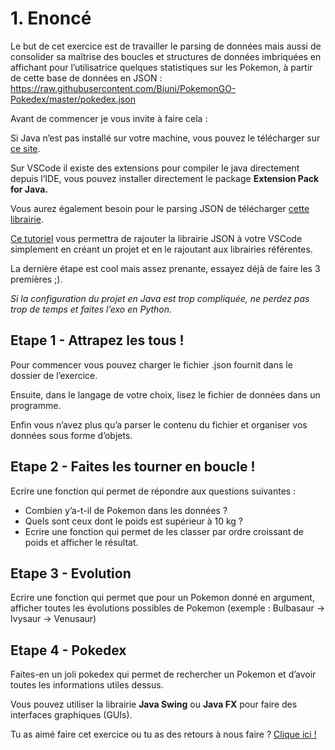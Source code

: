 
# 1. Enoncé

Le but de cet exercice est de travailler le parsing de données mais aussi de consolider sa maîtrise des boucles et structures de données imbriquées en affichant pour l’utilisatrice quelques statistiques sur les Pokemon, à partir de cette base de données en JSON : https://raw.githubusercontent.com/Biuni/PokemonGO-Pokedex/master/pokedex.json 

Avant de commencer je vous invite à faire cela :

Si Java n’est pas installé sur votre machine, vous pouvez le télécharger sur [ce site](https://www.oracle.com/java/technologies/downloads/#jdk17-mac). 

Sur VSCode il existe des extensions pour compiler le java directement depuis l’IDE, vous pouvez installer directement le package ****Extension Pack for Java.****

Vous aurez également besoin pour le parsing JSON de télécharger [cette librairie](http://www.java2s.com/Code/Jar/j/Downloadjsonsimple11jar.htm).

[Ce tutoriel](https://www.youtube.com/watch?v=g6vvEEm2hhs) vous permettra de rajouter la librairie JSON à votre VSCode simplement en créant un projet et en le rajoutant aux librairies référentes.

La dernière étape est cool mais assez prenante, essayez déjà de faire les 3 premières ;). 

*Si la configuration du projet en Java est trop compliquée, ne perdez pas trop de temps et faites l’exo en Python.*

## Etape 1 - Attrapez les tous !

Pour commencer vous pouvez charger le fichier .json fournit dans le dossier de l’exercice.

Ensuite, dans le langage de votre choix, lisez le fichier de données dans un programme.

Enfin vous n’avez plus qu’a parser le contenu du fichier et organiser vos données sous forme d’objets.

## Etape 2 - Faites les tourner en boucle !

Ecrire une fonction qui permet de répondre aux questions suivantes : 

- Combien y’a-t-il de Pokemon dans les données ?
- Quels sont ceux dont le poids est supérieur à 10 kg ?
- Ecrire une fonction qui permet de les classer par ordre croissant de poids et afficher le résultat.

## Etape **3 - Evolution**

Ecrire une fonction qui permet que pour un Pokemon donné en argument, afficher toutes les évolutions possibles de Pokemon (exemple : Bulbasaur -> Ivysaur -> Venusaur)

## Etape 4 -  Pokedex

Faites-en un joli pokedex qui permet de rechercher un Pokemon et d’avoir toutes les informations utiles dessus.

Vous pouvez utiliser la librairie ****Java Swing**** ou ****Java FX**** pour faire des interfaces graphiques (GUIs).

Tu as aimé faire cet exercice ou tu as des retours à nous faire ? [Clique ici !](https://airtable.com/appXbfdqY0iZhnZgd/shrbWiQDMsH63nsj4)
